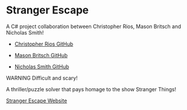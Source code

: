 # Stranger Escape

A C# project collaboration between Christopher Rios, Mason Britsch and Nicholas Smith!

- <a href="https://github.com/ChrisLeeRios">Christopher Rios GitHub</a>

- <a href="https://github.com/SampledGinger22">Mason Britsch GitHub</a>

- <a href="https://github.com/ExploreAdrift">Nicholas Smith GitHub</a>

WARNING
Difficult and scary!

A thriller/puzzle solver that pays homage to the show Stranger Things! 

<a href="https://strangerescape.azurewebsites.net/">Stranger Escape Website</a>
